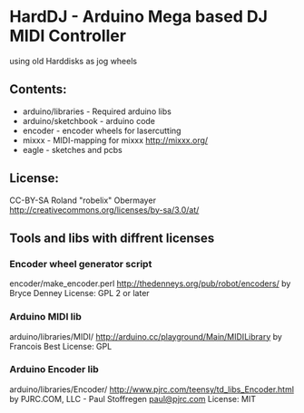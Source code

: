 # HardDJ - Arduino Mega based DJ MIDI Controller

using old Harddisks as jog wheels

## Contents:

* arduino/libraries - Required arduino libs
* arduino/sketchbook - arduino code
* encoder - encoder wheels for lasercutting
* mixxx - MIDI-mapping for mixxx http://mixxx.org/
* eagle - sketches and pcbs


## License:
CC-BY-SA Roland "robelix" Obermayer <roland at robelix.com>
http://creativecommons.org/licenses/by-sa/3.0/at/


## Tools and libs with diffrent licenses

### Encoder wheel generator script
encoder/make_encoder.perl 
http://thedenneys.org/pub/robot/encoders/
by Bryce Denney <bryce at tlw.com>
License: GPL 2 or later

### Arduino MIDI lib
arduino/libraries/MIDI/
http://arduino.cc/playground/Main/MIDILibrary
by Francois Best
License: GPL

### Arduino Encoder lib
arduino/libraries/Encoder/ 
http://www.pjrc.com/teensy/td_libs_Encoder.html
by PJRC.COM, LLC - Paul Stoffregen <paul@pjrc.com>
License: MIT
